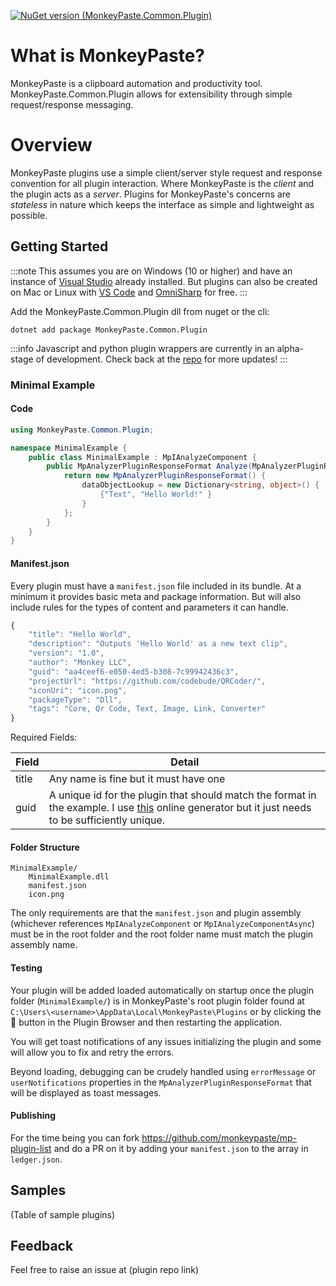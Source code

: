 ﻿[![NuGet version (MonkeyPaste.Common.Plugin)](https://img.shields.io/nuget/v/MonkeyPaste.Common.Plugin)](https://www.nuget.org/packages/MonkeyPaste.Common.Plugin/)

# What is MonkeyPaste?
MonkeyPaste is a clipboard automation and productivity tool. MonkeyPaste.Common.Plugin allows for extensibility through simple request/response messaging. 


# Overview

MonkeyPaste plugins use a simple client/server style request and response convention for all plugin interaction. Where MonkeyPaste is the *client* and the plugin acts as a *server*. Plugins for MonkeyPaste's concerns are *stateless* in nature which keeps the interface as simple and lightweight as possible.

## Getting Started

:::note
This assumes you are on Windows (10 or higher) and have an instance of [Visual Studio](https://visualstudio.microsoft.com/vs/community/) already installed. But plugins can also be created on Mac or Linux with [VS Code](https://code.visualstudio.com/download) and [OmniSharp](http://www.omnisharp.net/) for free.
:::

Add the MonkeyPaste.Common.Plugin dll from nuget or the cli:
```
dotnet add package MonkeyPaste.Common.Plugin
```

:::info 
Javascript and python plugin wrappers are currently in an alpha-stage of development. Check back at the [repo](https://github.com/monkeypaste) for more updates!
:::

### Minimal Example

#### Code

```csharp
using MonkeyPaste.Common.Plugin;

namespace MinimalExample {
    public class MinimalExample : MpIAnalyzeComponent {
        public MpAnalyzerPluginResponseFormat Analyze(MpAnalyzerPluginRequestFormat req) {
            return new MpAnalyzerPluginResponseFormat() {
                dataObjectLookup = new Dictionary<string, object>() {
                    {"Text", "Hello World!" }
                }
            };
        }
    }
}
```

#### Manifest.json
Every plugin must have a `manifest.json` file included in its bundle. At a minimum it provides basic meta and package information. But will also include rules for the types of content and parameters it can handle.
```jsx
{
    "title": "Hello World",
    "description": "Outputs 'Hello World' as a new text clip",
    "version": "1.0",
    "author": "Monkey LLC",
    "guid": "aa4ceef6-e050-4ed5-b308-7c99942436c3",
    "projectUrl": "https://github.com/codebude/QRCoder/",
    "iconUri": "icon.png",
    "packageType": "Dll",
    "tags": "Core, Qr Code, Text, Image, Link, Converter"
}
```
 Required Fields:

| Field | Detail|
| --- | --- | 
| title | Any name is fine but it must have one |
| guid | A unique id for the plugin that should match the format in the example. I use [this](https://www.guidgenerator.com/online-guid-generator.aspx) online generator but it just needs to be sufficiently unique. |


#### Folder Structure

```
MinimalExample/
    MinimalExample.dll
    manifest.json
    icon.png
```
The only requirements are that the `manifest.json` and plugin assembly (whichever references `MpIAnalyzeComponent` or `MpIAnalyzeComponentAsync`) must be in the root folder and the root folder name must match the plugin assembly name.

#### Testing
Your plugin will be added loaded automatically on startup once the plugin folder (`MinimalExample/`) is in MonkeyPaste's root plugin folder found at `C:\Users\<username>\AppData\Local\MonkeyPaste\Plugins` or by clicking the 📁 button in the Plugin Browser and then restarting the application.

You will get toast notifications of any issues initializing the plugin and some will allow you to fix and retry the errors. 

Beyond loading, debugging can be crudely handled using `errorMessage` or `userNotifications` properties in the `MpAnalyzerPluginResponseFormat` that will be displayed as toast messages.

#### Publishing
For the time being you can fork https://github.com/monkeypaste/mp-plugin-list and do a PR on it by adding your `manifest.json` to the array in `ledger.json`. 

## Samples
(Table of sample plugins)

## Feedback
Feel free to raise an issue at (plugin repo link)